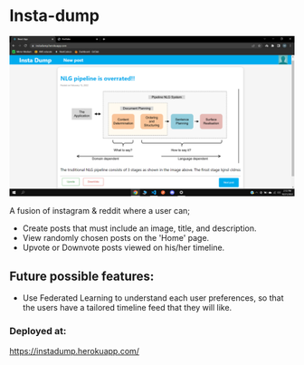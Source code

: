 # Insta-dump

![Instadump home page](https://github.com/MohamedRostom0/Insta-dump/blob/main/client/instadump.png)

A fusion of instagram & reddit where a user can;
- Create posts that must include an image, title, and description.
- View randomly chosen posts on the 'Home' page.
- Upvote or Downvote posts viewed on his/her timeline.

## Future possible features:
- Use Federated Learning to understand each user preferences, so that the users have a tailored timeline feed that they will like.

### Deployed at: 
https://instadump.herokuapp.com/
